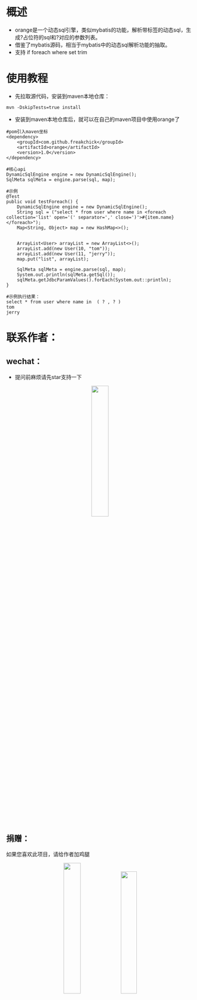 # 概述

- orange是一个动态sql引擎，类似mybatis的功能，解析带标签的动态sql，生成?占位符的sql和?对应的参数列表。
- 借鉴了mybatis源码，相当于mybatis中的动态sql解析功能的抽取。
- 支持 if foreach where set trim

# 使用教程

- 先拉取源代码，安装到maven本地仓库：
```
mvn -DskipTests=true install
```
- 安装到maven本地仓库后，就可以在自己的maven项目中使用orange了
```
#pom引入maven坐标
<dependency>
    <groupId>com.github.freakchick</groupId>
    <artifactId>orange</artifactId>
    <version>1.0</version>
</dependency>
```

```
#核心api
DynamicSqlEngine engine = new DynamicSqlEngine();
SqlMeta sqlMeta = engine.parse(sql, map);
```

```
#示例
@Test
public void testForeach() {
    DynamicSqlEngine engine = new DynamicSqlEngine();
    String sql = ("select * from user where name in <foreach collection='list' open='(' separator=',' close=')'>#{item.name}</foreach>");
    Map<String, Object> map = new HashMap<>();


    ArrayList<User> arrayList = new ArrayList<>();
    arrayList.add(new User(10, "tom"));
    arrayList.add(new User(11, "jerry"));
    map.put("list", arrayList);
  
    SqlMeta sqlMeta = engine.parse(sql, map);
    System.out.println(sqlMeta.getSql());
    sqlMeta.getJdbcParamValues().forEach(System.out::println);
}

```


```
#示例执行结果：
select * from user where name in  ( ? , ? ) 
tom
jerry
```

# 联系作者：
## wechat：
- 提问前麻烦请先star支持一下
<div style="text-align: center"> 
<img src="https://freakchicken.gitee.io/images/kafkaui/wechat.jpg" width = "30%" />
</div>


## 捐赠：
如果您喜欢此项目，请给作者加鸡腿
<div style="text-align: center"> 
<img src="https://freakchicken.gitee.io/images/kafkaui/wechatpay.jpg" width = "30%" />
<img src="https://freakchicken.gitee.io/images/kafkaui/alipay.jpg" width = "29%" />
</div>
